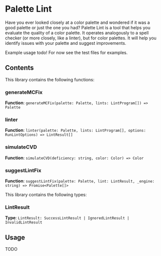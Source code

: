 # Palette Lint

Have you ever looked closely at a color palette and wondered if it was a good palette or just the one you had? Palette Lint is a tool that helps you evaluate the quality of a color palette. It operates analogously to a spell checker (or more closely, like a linter), but for color palettes. It will help you identify issues with your palette and suggest improvements.

Example usage todo! For now see the test files for examples.

## Contents

This library contains the following functions:

### generateMCFix
**Function**: `generateMCFix(palette: Palette, lints: LintProgram[]) => Palette`



### linter
**Function**: `linter(palette: Palette, lints: LintProgram[], options: RunLintOptions) => LintResult[]`



### simulateCVD
**Function**: `simulateCVD(deficiency: string, color: Color) => Color`



### suggestLintFix
**Function**: `suggestLintFix(palette: Palette, lint: LintResult, _engine: string) => Promise<Palette[]>`



This library contains the following types:

### LintResult
**Type**: `LintResult: SuccessLintResult | IgnoredLintResult | InvalidLintResult`




## Usage
TODO